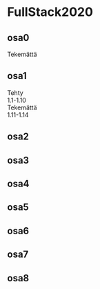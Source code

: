 # FullStack2020

<h2>osa0</h2>
    Tekemättä

<h2>osa1</h2>
    Tehty<br/> 
        1.1-1.10
        <br/>
    Tekemättä<br/>
        1.11-1.14
<h2>osa2</h2>
<h2>osa3</h2>
<h2>osa4</h2>
<h2>osa5</h2>
<h2>osa6</h2>
<h2>osa7</h2>
<h2>osa8</h2>